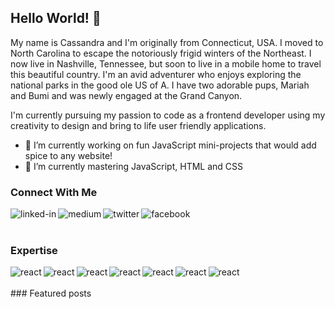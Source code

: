 ## Hello World! 👋

My name is Cassandra and I'm originally from Connecticut, USA. I moved to North Carolina to escape the notoriously frigid winters of the Northeast. I now live in Nashville, Tennessee, but soon to live in a mobile home to travel this beautiful country. I'm an avid adventurer who enjoys exploring the national parks in the good ole US of A. I have two adorable pups, Mariah and Bumi and was newly engaged at the Grand Canyon.

I'm currently pursuing my passion to code as a frontend developer using my creativity to design and bring to life user friendly applications.

- 🔭 I’m currently working on fun JavaScript mini-projects that would add spice to any website!
- 🌱 I’m currently mastering JavaScript, HTML and CSS

### Connect With Me

[<img align="left" alt="linked-in" src="https://img.shields.io/badge/LinkedIn-%230077B5.svg?&style=for-the-badge&logo=linkedin&logoColor=white&style=plastic" />](https://www.linkedin.com/in/cassandra-parisi/)
[<img align="left" alt="medium" src="https://img.shields.io/badge/Medium-%2320232a.svg?&style=for-the-badge&logo=medium&logoColor=white&style=plastic" />](https://cassandra-parisi.medium.com/)
[<img align="left" alt="twitter" src="https://img.shields.io/badge/Twitter-%231DA1F2.svg?&style=for-the-badge&logo=twitter&logoColor=white&style=plastic" />](https://twitter.com/CParisiDev
)
[<img align="left" alt="facebook" src="https://img.shields.io/badge/Facebook-%231877F2.svg?&style=for-the-badge&logo=facebook&logoColor=white&style=plastic" />](https://www.facebook.com/cassandra.parisi.1)
<br>
<br>
### Expertise

<img align="left" alt="react" src="https://img.shields.io/badge/React%20-%2320232a.svg?&style=for-the-badge&logo=react&logoColor=%2361DAFB&style=plastic" />
<img align="left" alt="react" src="https://img.shields.io/badge/JavaScript%20-%2320232a.svg?&style=for-the-badge&logo=javascript&logoColor=yellow&style=plastic" />
<img align="left" alt="react" src="https://img.shields.io/badge/HTML-%2320232a.svg?&style=for-the-badge&logo=html5&logoColor=red&style=plastic" />
<img align="left" alt="react" src="https://img.shields.io/badge/CSS-%2320232a.svg?&style=for-the-badge&logo=css3&logoColor=blue&style=plastic" />
<img align="left" alt="react" src="https://img.shields.io/badge/Ruby%20-%2320232a.svg?&style=for-the-badge&logo=ruby&logoColor=red&style=plastic" />
<img align="left" alt="react" src="https://img.shields.io/badge/Ruby%20on%20Rails-%2320232a.svg?&style=for-the-badge&logo=rubyonrails&logoColor=red&style=plastic" />
<img align="left" alt="react" src="https://img.shields.io/badge/SQL%20-%2320232a.svg?&style=for-the-badge&logo=sql&logoColor=red&style=plastic" />
<br>
<br>
### Featured posts
<!-- BLOG-POST-LIST:START -->
 
<!-- BLOG-POST-LIST:END -->






<!--
**cparisi1290/cparisi1290** is a ✨ _special_ ✨ repository because its `README.md` (this file) appears on your GitHub profile.

Here are some ideas to get you started:

- 🔭 I’m currently working on ...
- 🌱 I’m currently learning ...
- 👯 I’m looking to collaborate on ...
- 🤔 I’m looking for help with ...
- 💬 Ask me about ...
- 📫 How to reach me: ...
- 😄 Pronouns: ...
- ⚡ Fun fact: ...
-->

